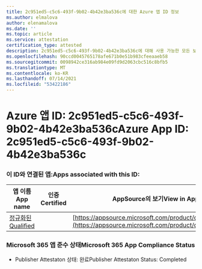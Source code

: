 ```yaml
---
title: 2c951ed5-c5c6-493f-9b02-4b42e3ba536c에 대한 Azure 앱 ID 정보
ms.author: elmalova
author: elenamalova
ms.date: ''
ms.topic: article
ms.service: attestation
certification_type: attested
description: 2c951ed5-c5c6-493f-9b02-4b42e3ba536c에 대해 사용 가능한 모든 보안 및 규정 준수 정보입니다.
ms.openlocfilehash: 90ccd0045765178afe671b0e51b983cfeeaaeb58
ms.sourcegitcommit: 0098942ce316ab984e09fd9d2063cbc516c8bfb5
ms.translationtype: MT
ms.contentlocale: ko-KR
ms.lasthandoff: 07/14/2021
ms.locfileid: "53422186"
---
```

# <a name="azure-app-id-2c951ed5-c5c6-493f-9b02-4b42e3ba536c"></a><span data-ttu-id="a69d2-103">Azure 앱 ID: 2c951ed5-c5c6-493f-9b02-4b42e3ba536c</span><span class="sxs-lookup"><span data-stu-id="a69d2-103">Azure App ID: 2c951ed5-c5c6-493f-9b02-4b42e3ba536c</span></span>


### <a name="apps-associated-with-this-id"></a><span data-ttu-id="a69d2-104">이 ID와 연결된 앱:</span><span class="sxs-lookup"><span data-stu-id="a69d2-104">Apps associated with this ID:</span></span>
| <span data-ttu-id="a69d2-105">**앱 이름**</span><span class="sxs-lookup"><span data-stu-id="a69d2-105">**App name**</span></span> | <span data-ttu-id="a69d2-106">**인증**</span><span class="sxs-lookup"><span data-stu-id="a69d2-106">**Certified**</span></span> | <span data-ttu-id="a69d2-107">**AppSource의 보기**</span><span class="sxs-lookup"><span data-stu-id="a69d2-107">**View in AppSource**</span></span> |
|-|-|-|
| [<span data-ttu-id="a69d2-108">정규화된</span><span class="sxs-lookup"><span data-stu-id="a69d2-108">Qualified</span></span>](https://docs.microsoft.com/en-us/microsoft-365-app-certification/forward/WA200002720) |  | [https://appsource.microsoft.com/product/office/WA200002720](https://appsource.microsoft.com/product/office/WA200002720) |

### <a name="microsoft-365-app-compliance-status"></a><span data-ttu-id="a69d2-109">Microsoft 365 앱 준수 상태</span><span class="sxs-lookup"><span data-stu-id="a69d2-109">Microsoft 365 App Compliance Status</span></span>
- <span data-ttu-id="a69d2-110">Publisher Attestaton 상태: 완료</span><span class="sxs-lookup"><span data-stu-id="a69d2-110">Publisher Attestaton Status: Completed</span></span>
